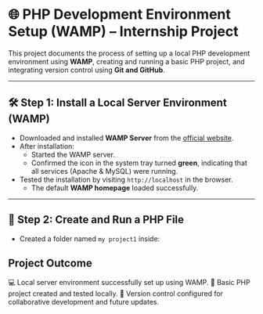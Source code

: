 # 🌐 PHP Development Environment Setup (WAMP) – Internship Project

This project documents the process of setting up a local PHP development environment using **WAMP**, creating and running a basic PHP project, and integrating version control using **Git and GitHub**.

---

## 🛠️ Step 1: Install a Local Server Environment (WAMP)

- Downloaded and installed **WAMP Server** from the [official website](https://www.wampserver.com/).
- After installation:
  - Started the WAMP server.
  - Confirmed the icon in the system tray turned **green**, indicating that all services (Apache & MySQL) were running.
- Tested the installation by visiting `http://localhost` in the browser.
  - The default **WAMP homepage** loaded successfully.

---

## 📁 Step 2: Create and Run a PHP File

- Created a folder named `my project1` inside:

## Project Outcome
💻 Local server environment successfully set up using WAMP.
📝 Basic PHP project created and tested locally.
🔄 Version control configured for collaborative development and future updates.
